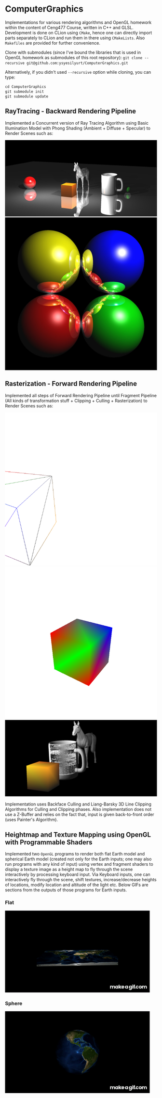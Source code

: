 # ComputerGraphics
Implementations for various rendering algorithms and OpenGL homework within the content of Ceng477 Course, written in C++ and GLSL. Development is done on CLion using `CMake`, hence one can directly import parts separately to CLion and run them in there using `CMakeLists`. Also `Makefiles` are provided for further convenience.

Clone with submodules (since I've bound the libraries that is used in OpenGL homework as submodules of this root repository):
`git clone --recursive git@github.com:ysyesilyurt/ComputerGraphics.git`

Alternatively, if you didn't used `--recursive` option while cloning, you can type:
```
cd ComputerGraphics
git submodule init
git submodule update
```

## RayTracing - Backward Rendering Pipeline
Implemented a Concurrent version of Ray Tracing Algorithm using Basic Illumination Model with Phong Shading (Ambient + Diffuse + Specular) to Render Scenes such as:

![RT-1](images/RT-1.jpg)
![RT-2](images/RT-2.jpg)

## Rasterization - Forward Rendering Pipeline
Implemented all steps of Forward Rendering Pipeline until Fragment Pipeline (All kinds of transformation stuff + Clipping + Culling + Rasterization) to Render Scenes such as:

![FRP-1](images/FRP-1.png)
![FRP-2](images/FRP-2.png)
![FRP-3](images/FRP-3.png)

Implementation uses Backface Culling and Liang-Barsky 3D Line Clipping Algorithms for Culling and Clipping phases. Also implementation does not use a Z-Buffer and relies on the fact that, input is given back-to-front order (uses Painter's Algorithm).

## Heightmap and Texture Mapping using OpenGL with Programmable Shaders
Implemented two `OpenGL` programs to render both flat Earth model and spherical Earth model (created not only for the Earth inputs; one may also run programs with any kind of input) using vertex and fragment shaders to display a texture image as a height map to fly through the scene interactively by processing keyboard input. Via Keyboard inputs, one can interactively fly through the scene, shift textures, increase/decrease heights of locations, modify location and altitude of the light etc. Below GIFs are sections from the outputs of those programs for Earth inputs.

### Flat
![flat_earth](images/flat_earth.gif)


### Sphere
![spherical_earth](images/spherical_earth.gif)

